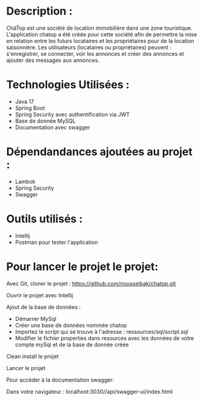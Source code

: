 # Description :

ChâTop est une société de location immobilière dans une zone touristique.
L'application chatop a été créée pour cette société afin de permettre la mise en relation entre les futurs locataires et les propriétaires pour de la location saisonnière. 
Les utilisateurs (locataires ou propriétaires) peuvent : s'enregistrer, se connecter, voir les annonces et créer des annonces et ajouter des messages aux annonces.

# Technologies Utilisées :

- Java 17
- Spring Boot
- Spring Security avec authentification via JWT
- Base de donnée MySQL
- Documentation avec swagger
  
# Dépendandances ajoutées au projet :

- Lambok
- Spring Security
- Swagger

# Outils utilisés :
- Intellij
- Postman pour tester l'application


# Pour lancer le projet le projet:

Avec Git, cloner le projet : https://github.com/nousseibak/chatop.git

Ouvrir le projet avec Intellij

Ajout de la base de données :

- Démarrer MySql
- Créer une base de données nommée chatop
- Importez le script qui se trouve à l'adresse : ressources/sql/script.sql
- Modifier le fichier properties dans resources avec les données de votre compte mySql et de la base de donnée créée

Clean install le projet

Lancer le projet 

Pour accéder à la documentation swagger:

Dans votre navigateur :
localhost:3030//api/swagger-ui/index.html












